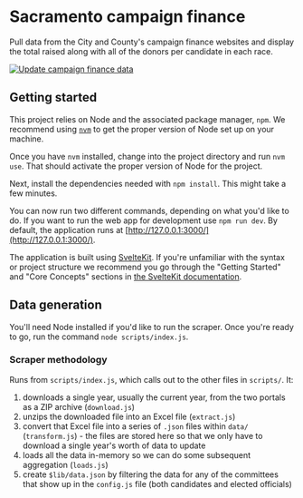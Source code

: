 # Sacramento campaign finance

Pull data from the City and County's campaign finance websites and display the total raised along with all of the donors per candidate in each race.

[![Update campaign finance data](https://github.com/code4sac/sacramento-campaign-finance/actions/workflows/update-data.yml/badge.svg)](https://github.com/code4sac/sacramento-campaign-finance/actions/workflows/update-data.yml)

## Getting started

This project relies on Node and the associated package manager, `npm`. We recommend using [`nvm`](https://github.com/nvm-sh/nvm/blob/master/README.md) to get the proper version of Node set up on your machine.

Once you have `nvm` installed, change into the project directory and run `nvm use`. That should activate the proper version of Node for the project.

Next, install the dependencies needed with `npm install`. This might take a few minutes.

You can now run two different commands, depending on what you'd like to do. If you want to run the web app for development use `npm run dev`. By default, the application runs at [http://127.0.0.1:3000/](http://127.0.0.1:3000/).

The application is built using [SvelteKit](https://kit.svelte.dev). If you're unfamiliar with the syntax or project structure we recommend you go through the "Getting Started" and "Core Concepts" sections in [the SvelteKit documentation](https://kit.svelte.dev/docs/introduction).

## Data generation

You'll need Node installed if you'd like to run the scraper. Once you're ready to go, run the command `node scripts/index.js`.

### Scraper methodology

Runs from `scripts/index.js`, which calls out to the other files in `scripts/`. It:
1. downloads a single year, usually the current year, from the two portals as a ZIP archive (`download.js`)
2. unzips the downloaded file into an Excel file (`extract.js`)
3. convert that Excel file into a series of `.json` files within `data/` (`transform.js`) - the files are stored here so that we only have to download a single year's worth of data to update
4. loads all the data in-memory so we can do some subsequent aggregation (`loads.js`)
5. create `$lib/data.json` by filtering the data for any of the committees that show up in the `config.js` file (both candidates and elected officials)
